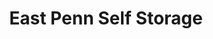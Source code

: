 ---
title: "East Penn Self Storage"
url: /allentown/east-penn-self-storage-west-washington-street/
shop: storage rental
---